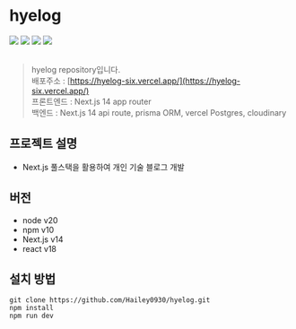 # hyelog

<div>
<img src="https://img.shields.io/badge/Next.js-000000?style=flat-square&logo=Next.js&logoColor=white"/>
<img src="https://img.shields.io/badge/Typescript-3178C6?style=flat-square&logo=Typescript&logoColor=white"/>
<img src="https://img.shields.io/badge/Prisma-2D3748?style=flat-square&logo=Prisma&logoColor=white"/>
<img src="https://img.shields.io/badge/Vercel-000000?style=flat-square&logo=Vercel&logoColor=white"/>
</div> <br />

> hyelog repository입니다. <br />
> 배포주소 : [https://hyelog-six.vercel.app/](https://hyelog-six.vercel.app/) <br />
> 프론트엔드 : Next.js 14 app router <br />
> 백엔드 : Next.js 14 api route, prisma ORM, vercel Postgres, cloudinary

## 프로젝트 설명

- Next.js 풀스택을 활용하여 개인 기술 블로그 개발

## 버전

- node v20
- npm v10
- Next.js v14
- react v18

## 설치 방법

```
git clone https://github.com/Hailey0930/hyelog.git
npm install
npm run dev
```
